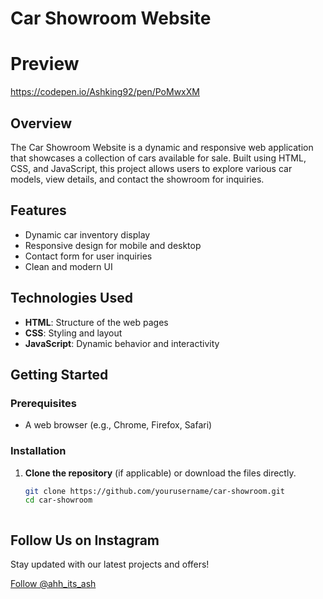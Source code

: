 # Car Showroom Website

# Preview
https://codepen.io/Ashking92/pen/PoMwxXM
## Overview
The Car Showroom Website is a dynamic and responsive web application that showcases a collection of cars available for sale. Built using HTML, CSS, and JavaScript, this project allows users to explore various car models, view details, and contact the showroom for inquiries.

## Features
- Dynamic car inventory display
- Responsive design for mobile and desktop
- Contact form for user inquiries
- Clean and modern UI

## Technologies Used
- **HTML**: Structure of the web pages
- **CSS**: Styling and layout
- **JavaScript**: Dynamic behavior and interactivity


## Getting Started

### Prerequisites
- A web browser (e.g., Chrome, Firefox, Safari)

### Installation
1. **Clone the repository** (if applicable) or download the files directly.
   ```bash
   git clone https://github.com/yourusername/car-showroom.git
   cd car-showroom


   
<!-- Instagram Banner Section -->
<div class="instagram-banner">
    <div class="instagram-content">
        <h2>Follow Us on Instagram</h2>
        <p>Stay updated with our latest projects and offers!</p>
        <a href="https://www.instagram.com/ahhh_its_ash" target="_blank" class="instagram-button">Follow @ahh_its_ash</a>
    </div>
</div>





